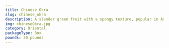 ```yaml
---
title: Chinese Okra
slug: chinese_okra
description: A slender green fruit with a spongy texture, popular in Asian cuisine. Perfect for stir-fries, soups, and curries, offering a mild, slightly bitter flavor. High in fiber, vitamin C, and antioxidants.
img: chineseOkra.jpg
category: Oriental
packageType: Box
pounds: 30 pounds
---
```

